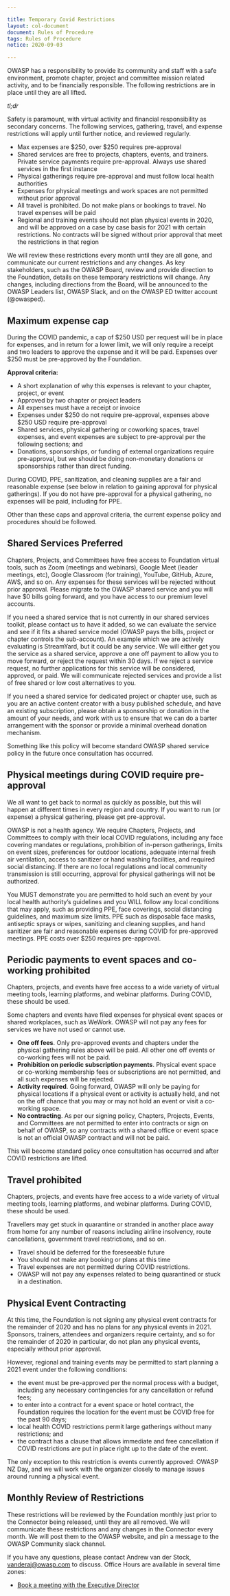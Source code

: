 ```yaml
---

title: Temporary Covid Restrictions 
layout: col-document
document: Rules of Procedure
tags: Rules of Procedure
notice: 2020-09-03

---
```



OWASP has a responsibility to provide its community and staff with a safe environment, promote chapter, project and committee mission related activity, and to be financially responsible. The following restrictions are in place until they are all lifted. 

*tl;dr*

Safety is paramount, with virtual activity and financial responsibility as secondary concerns. The following services, gathering, travel, and expense restrictions will apply until further notice, and reviewed regularly. 

* Max expenses are $250, over $250 requires pre-approval
* Shared services are free to projects, chapters, events, and trainers. Private service payments require pre-approval. Always use shared services in the first instance
* Physical gatherings require pre-approval and must follow local health authorities
* Expenses for physical meetings and work spaces are not permitted without prior approval
* All travel is prohibited. Do not make plans or bookings to travel. No travel expenses will be paid
* Regional and training events should not plan physical events in 2020, and will be approved on a case by case basis for 2021 with certain restrictions. No contracts will be signed without prior approval that meet the restrictions in that region

We will review these restrictions every month until they are all gone, and communicate our current restrictions and any changes. As key stakeholders, such as the OWASP Board, review and provide direction to the Foundation, details on these temporary restrictions will change. Any changes, including directions from the Board, will be announced to the OWASP Leaders list, OWASP Slack, and on the OWASP ED twitter account (@owasped). 


## Maximum expense cap

During the COVID pandemic, a cap of \$250 USD per request will be in place for expenses, and in return for a lower limit, we will only require a receipt and two leaders to approve the expense and it will be paid. Expenses over \$250 must be pre-approved by the Foundation. 

**Approval criteria:**

* A short explanation of why this expenses is relevant to your chapter, project, or event
* Approved by two chapter or project leaders
* All expenses must have a receipt or invoice
* Expenses under $250 do not require pre-approval, expenses above $250 USD require pre-approval
* Shared services, physical gathering or coworking spaces, travel expenses, and event expenses are subject to pre-approval per the following sections; and
* Donations, sponsorships, or funding of external organizations require pre-approval, but we should be doing non-monetary donations or sponsorships rather than direct funding.

During COVID, PPE, sanitization, and cleaning supplies are a fair and reasonable expense (see below in relation to gaining approval for physical gatherings). If you do not have pre-approval for a physical gathering, no expenses will be paid, including for PPE. 

Other than these caps and approval criteria, the current expense policy and procedures should be followed. 

## Shared Services Preferred

Chapters, Projects, and Committees have free access to Foundation virtual tools, such as Zoom (meetings and webinars), Google Meet (leader meetings, etc), Google Classroom (for training), YouTube, GitHub, Azure, AWS, and so on. Any expenses for these services will be rejected without prior approval. Please migrate to the OWASP shared service and you will have $0 bills going forward, and you have access to our premium level accounts. 

If you need a shared service that is not currently in our shared services toolkit, please contact us to have it added, so we can evaluate the service and see if it fits a shared service model (OWASP pays the bills, project or chapter controls the sub-account). An example which we are actively evaluating is StreamYard, but it could be any service. We will either get you the service as a shared service, approve a one off payment to allow you to move forward, or reject the request within 30 days. If we reject a service request, no further applications for this service will be considered, approved, or paid. We will communicate rejected services and provide a list of free shared or low cost alternatives to you. 

If you need a shared service for dedicated project or chapter use, such as you are an active content creator with a busy published schedule, and have an existing subscription, please obtain a sponsorship or donation in the amount of your needs, and work with us to ensure that we can do a barter arrangement with the sponsor or provide a minimal overhead donation mechanism. 

Something like this policy will become standard OWASP shared service policy in the future once consultation has occurred. 

## Physical meetings during COVID require pre-approval

We all want to get back to normal as quickly as possible, but this will happen at different times in every region and country. If you want to run (or expense) a physical gathering, please get pre-approval. 

OWASP is not a health agency. We require Chapters, Projects, and Committees to comply with their local COVID regulations, including any face covering mandates or regulations, prohibition of in-person gatherings, limits on event sizes, preferences for outdoor locations, adequate internal fresh air ventilation, access to sanitizer or hand washing facilities, and required social distancing. If there are no local regulations and local community transmission is still occurring, approval for physical gatherings will not be authorized. 

You MUST demonstrate you are permitted to hold such an event by your local health authority’s guidelines and you WILL follow any local conditions that may apply, such as providing PPE, face coverings, social distancing guidelines, and maximum size limits. PPE such as disposable face masks, antiseptic sprays or wipes, sanitizing and cleaning supplies, and hand sanitizer are fair and reasonable expenses during COVID for pre-approved meetings. PPE costs over $250 requires pre-approval. 


## Periodic payments to event spaces and co-working prohibited

Chapters, projects, and events have free access to a wide variety of virtual meeting tools, learning platforms, and webinar platforms. During COVID, these should be used. 

Some chapters and events have filed expenses for physical event spaces or shared workplaces, such as WeWork. OWASP will not pay any fees for services we have not used or cannot use. 

* **One off fees**. Only pre-approved events and chapters under the physical gathering rules above will be paid. All other one off events or co-working fees will not be paid. 
* **Prohibition on periodic subscription payments**. Physical event space or co-working membership fees or subscriptions are not permitted, and all such expenses will be rejected.
* **Activity required**. Going forward, OWASP will only be paying for physical locations if a physical event or activity is actually held, and not on the off chance that you may or may not hold an event or visit a co-working space. 
* **No contracting**. As per our signing policy, Chapters, Projects, Events, and Committees are not permitted to enter into contracts or sign on behalf of OWASP, so any contracts with a shared office or event space is not an official OWASP contract and will not be paid. 

This will become standard policy once consultation has occurred and after COVID restrictions are lifted. 


## Travel prohibited

Chapters, projects, and events have free access to a wide variety of virtual meeting tools, learning platforms, and webinar platforms. During COVID, these should be used. 

Travellers may get stuck in quarantine or stranded in another place away from home for any number of reasons including airline insolvency, route cancellations, government travel restrictions, and so on. 

* Travel should be deferred for the foreseeable future
* You should not make any booking or plans at this time
* Travel expenses are not permitted during COVID restrictions. 
* OWASP will not pay any expenses related to being quarantined or stuck in a destination. 


## Physical Event Contracting

At this time, the Foundation is not signing any physical event contracts for the remainder of 2020 and has no plans for any physical events in 2021. Sponsors, trainers, attendees and organizers require certainty, and so for the remainder of 2020 in particular, do not plan any physical events, especially without prior approval. 

However, regional and training events may be permitted to start planning a 2021 event under the following conditions: 

* the event must be pre-approved per the normal process with a budget, including any necessary contingencies for any cancellation or refund fees; 
* to enter into a contract for a event space or hotel contract, the Foundation requires the location for the event must be COVID free for the past 90 days; 
* local health COVID restrictions permit large gatherings without many restrictions; and
* the contract has a clause that allows immediate and free cancellation if COVID restrictions are put in place right up to the date of the event. 

The only exception to this restriction is events currently approved: OWASP NZ Day, and we will work with the organizer closely to manage issues around running a physical event. 


## Monthly Review of Restrictions

These restrictions will be reviewed by the Foundation monthly just prior to the Connector being released, until they are all removed. We will communicate these restrictions and any changes in the Connector every month. We will post them to the OWASP website, and pin a message to the OWASP Community slack channel. 

If you have any questions, please contact Andrew van der Stock, vanderaj@owasp.com to discuss. Office Hours are available in several time zones:

* [Book a meeting with the Executive Director](https://bit.ly/OfficeHours0xD34dB33F)


